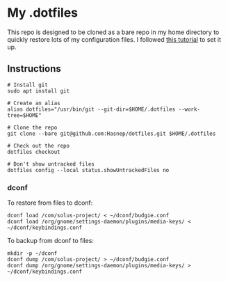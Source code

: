 # My .dotfiles

This repo is designed to be cloned as a bare repo in my home directory to quickly restore lots of my configuration files.
I followed [this tutorial](https://www.atlassian.com/git/tutorials/dotfiles) to set it up.

## Instructions

```shell
# Install git
sudo apt install git

# Create an alias
alias dotfiles="/usr/bin/git --git-dir=$HOME/.dotfiles --work-tree=$HOME"

# Clone the repo
git clone --bare git@github.com:Hasnep/dotfiles.git $HOME/.dotfiles

# Check out the repo
dotfiles checkout

# Don't show untracked files
dotfiles config --local status.showUntrackedFiles no
```

### dconf

To restore from files to dconf:

```shell
dconf load /com/solus-project/ < ~/dconf/budgie.conf
dconf load /org/gnome/settings-daemon/plugins/media-keys/ < ~/dconf/keybindings.conf
```

To backup from dconf to files:

```shell
mkdir -p ~/dconf
dconf dump /com/solus-project/ > ~/dconf/budgie.conf
dconf dump /org/gnome/settings-daemon/plugins/media-keys/ > ~/dconf/keybindings.conf
```
